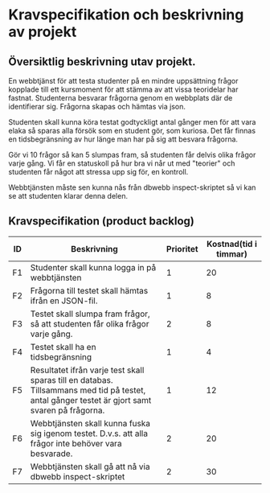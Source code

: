 Kravspecifikation och beskrivning av projekt
=============================================

Översiktlig beskrivning utav projekt.
----------------------------------------
En webbtjänst för att testa studenter på en mindre uppsättning frågor kopplade till ett kursmoment för att stämma av att vissa teoridelar har fastnat.
Studenterna besvarar frågorna genom en webbplats där de identifierar sig.
Frågorna skapas och hämtas via json.  

Studenten skall kunna köra testat godtyckligt antal gånger men för att vara elaka så sparas alla försök som en student gör, som kuriosa. Det får finnas en tidsbegränsning av hur länge man har på sig att besvara frågorna.

Gör vi 10 frågor så kan 5 slumpas fram, så studenten får delvis olika frågor varje gång. Vi får en statuskoll på hur bra vi når ut med "teorier" och studenten får något att stressa upp sig för, en kontroll.

Webbtjänsten måste sen kunna nås från dbwebb inspect-skriptet så vi kan se att studenten klarar denna delen.

Kravspecifikation (product backlog)
------------------------------------

| ID            | Beskrivning	| Prioritet | Kostnad(tid i timmar)
| ------------- |-------------  | ----------| ---------------------        
| F1            | Studenter skall kunna logga in på webbtjänsten| 1 | 20        
| F2            | Frågorna till testet skall hämtas ifrån en JSON-fil. | 1 | 8                             
| F3            | Testet skall slumpa fram frågor, så att studenten får olika frågor varje gång. | 2 | 8
| F4            | Testet skall ha en tidsbegränsning | 1 | 4
| F5            | Resultatet ifrån varje test skall sparas till en databas. Tillsammans med tid på testet, antal gånger testet är gjort samt svaren på frågorna. | 1 | 12
| F6            | Webbtjänsten skall kunna fuska sig igenom testet. D.v.s. att alla frågor inte behöver vara besvarade. | 2 | 20
| F7            | Webbtjänsten skall gå att nå via dbwebb inspect-skriptet | 2 | 30

